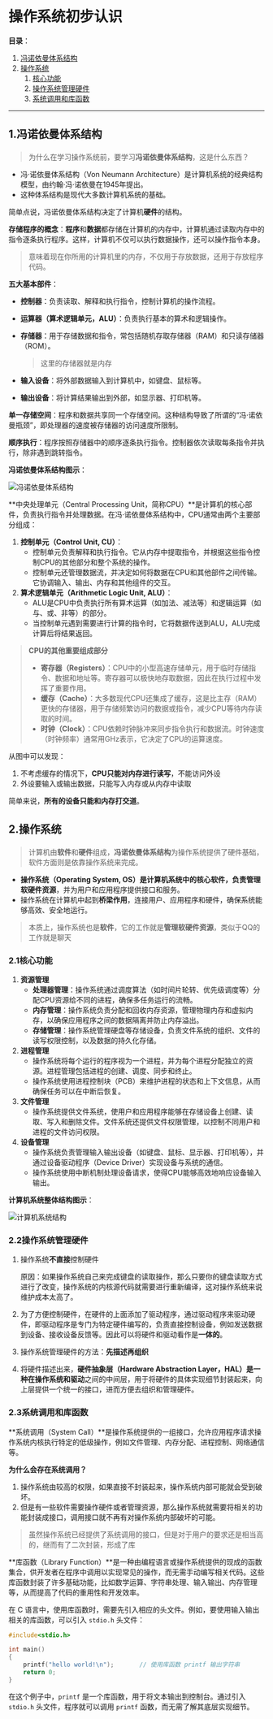 # 操作系统初步认识

**目录**：

1. [冯诺依曼体系结构](#1.0)
2. [操作系统](#2.0)
   1. [核心功能](#2.1)
   2. [操作系统管理硬件](#2.2)
   3. [系统调用和库函数](#2.3)

---

## 1.冯诺依曼体系结构<p id="1.0"></p>

> 为什么在学习操作系统前，要学习**冯诺依曼体系结构**，这是什么东西？

+ 冯·诺依曼体系结构（Von Neumann Architecture）是计算机系统的经典结构模型，由约翰·冯·诺依曼在1945年提出。
+ 这种体系结构是现代大多数计算机系统的基础。

简单点说，冯诺依曼体系结构决定了计算机**硬件**的结构。



**存储程序的概念**：**程序**和**数据**都存储在计算机的内存中，计算机通过读取内存中的指令逐条执行程序。这样，计算机不仅可以执行数据操作，还可以操作指令本身。

> 意味着现在你所用的计算机里的内存，不仅用于存放数据，还用于存放程序代码。

**五大基本部件**：

+ **控制器**：负责读取、解释和执行指令，控制计算机的操作流程。

+ **运算器（算术逻辑单元，ALU）**：负责执行基本的算术和逻辑操作。

+ **存储器**：用于存储数据和指令，常包括随机存取存储器（RAM）和只读存储器（ROM）。

  > 这里的存储器就是内存

+ **输入设备**：将外部数据输入到计算机中，如键盘、鼠标等。
+ **输出设备**：将计算结果输出到外部，如显示器、打印机等。

**单一存储空间**：程序和数据共享同一个存储空间。这种结构导致了所谓的“冯·诺依曼瓶颈”，即处理器的速度被存储器的访问速度所限制。

**顺序执行**：程序按照存储器中的顺序逐条执行指令。控制器依次读取每条指令并执行，除非遇到跳转指令。

**冯诺依曼体系结构图示**：

![冯诺依曼体系结构](D:\a.blog\Linux\picture\冯诺依曼体系结构.png)

**中央处理单元（Central Processing Unit，简称CPU）**是计算机的核心部件，负责执行指令并处理数据。在冯·诺依曼体系结构中，CPU通常由两个主要部分组成：

1. **控制单元（Control Unit, CU）**：
   + 控制单元负责解释和执行指令。它从内存中提取指令，并根据这些指令控制CPU的其他部分和整个系统的操作。
   + 控制单元还管理数据流，并决定如何将数据在CPU和其他部件之间传输。它协调输入、输出、内存和其他组件的交互。
2. **算术逻辑单元（Arithmetic Logic Unit, ALU）**：
   + ALU是CPU中负责执行所有算术运算（如加法、减法等）和逻辑运算（如与、或、非等）的部分。
   + 当控制单元遇到需要进行计算的指令时，它将数据传送到ALU，ALU完成计算后将结果返回。

> **CPU的其他重要组成部分**
>
> + **寄存器（Registers）**：CPU中的小型高速存储单元，用于临时存储指令、数据和地址等。寄存器可以极快地存取数据，因此在执行过程中发挥了重要作用。
> + **缓存（Cache）**：大多数现代CPU还集成了缓存，这是比主存（RAM）更快的存储器，用于存储频繁访问的数据或指令，减少CPU等待内存读取的时间。
> + **时钟（Clock）**：CPU依赖时钟脉冲来同步指令执行和数据流。时钟速度（时钟频率）通常用GHz表示，它决定了CPU的运算速度。



从图中可以发现：

1. 不考虑缓存的情况下，**CPU只能对内存进行读写**，不能访问外设
2. 外设要输入或输出数据，只能写入内存或从内存中读取

简单来说，**所有的设备只能和内存打交道**。



## 2.操作系统<p id="2.0"></p>

> 计算机由**软件**和**硬件**组成，**冯诺依曼体系结构**为操作系统提供了硬件基础，软件方面则是依靠操作系统来完成。

+ **操作系统（Operating System, OS）**是计算机系统中的核心软件，负责管理**软硬件资源**，并为用户和应用程序提供接口和服务。
+ 操作系统在计算机中起到**桥梁作用**，连接用户、应用程序和硬件，确保系统能够高效、安全地运行。

> 本质上，操作系统也是**软件**，它的工作就是**管理软硬件资源**，类似于QQ的工作就是聊天



### 2.1**核心功能**<p id="2.1"></p>

1. **资源管理**
   + **处理器管理**：操作系统通过调度算法（如时间片轮转、优先级调度等）分配CPU资源给不同的进程，确保多任务运行的流畅。
   + **内存管理**：操作系统负责分配和回收内存资源，管理物理内存和虚拟内存，以确保应用程序之间的数据隔离并防止内存溢出。
   + **存储管理**：操作系统管理硬盘等存储设备，负责文件系统的组织、文件的读写权限控制，以及数据的持久化存储。
2. **进程管理**
   + 操作系统将每个运行的程序视为一个进程，并为每个进程分配独立的资源。进程管理包括进程的创建、调度、同步和终止。
   + 操作系统使用进程控制块（PCB）来维护进程的状态和上下文信息，从而确保任务可以在中断后恢复。
3. **文件管理**
   + 操作系统提供文件系统，使用户和应用程序能够在存储设备上创建、读取、写入和删除文件。文件系统还提供文件权限管理，以控制不同用户和进程的文件访问权限。
4. **设备管理**
   + 操作系统负责管理输入输出设备（如键盘、鼠标、显示器、打印机等），并通过设备驱动程序（Device Driver）实现设备与系统的通信。
   + 操作系统使用中断机制处理设备请求，使得CPU能够高效地响应设备输入输出。

**计算机系统整体结构图示**：

![计算机系统结构](D:\a.blog\Linux\picture\计算机系统结构.png)

### 2.2**操作系统管理硬件**<p id="2.2"></p>

1. 操作系统**不直接**控制硬件

   原因：如果操作系统自己来完成键盘的读取操作，那么只要你的键盘读取方式进行了改变，操作系统的内核源代码就需要进行重新编译，这对操作系统来说维护成本太高了。

2. 为了方便控制硬件，在硬件的上面添加了驱动程序，通过驱动程序来驱动硬件，即驱动程序是专门为特定硬件编写的，负责直接控制设备，例如发送数据到设备、接收设备反馈等。因此可以将硬件和驱动看作是**一体的**。

3. 操作系统管理硬件的方法：**先描述再组织**

4. 将硬件描述出来，**硬件抽象层（Hardware Abstraction Layer，HAL）**是一种在操作系统和**驱动**之间的中间层，用于将硬件的具体实现细节封装起来，向上层提供一个统一的接口，进而方便去组织和管理硬件。



### 2.3系统调用和库函数<p id="2.3"></p>

**系统调用（System Call）**是操作系统提供的一组接口，允许应用程序请求操作系统内核执行特定的低级操作，例如文件管理、内存分配、进程控制、网络通信等。

**为什么会存在系统调用？**

1. 操作系统由较高的权限，如果直接不封装起来，操作系统内部可能就会受到破坏。
2. 但是有一些软件需要操作硬件或者管理资源，那么操作系统就需要将相关的功能封装成接口，调用接口就不再有对操作系统内部破坏的可能。



> 虽然操作系统已经提供了系统调用的接口，但是对于用户的要求还是相当高的，继而有了二次封装，形成了库

**库函数（Library Function）**是一种由编程语言或操作系统提供的现成的函数集合，供开发者在程序中调用以实现常见的操作，而无需手动编写相关代码。这些库函数封装了许多基础功能，比如数学运算、字符串处理、输入输出、内存管理等，从而提高了代码的重用性和开发效率。



在 C 语言中，使用库函数时，需要先引入相应的头文件。例如，要使用输入输出相关的库函数，可以引入 `stdio.h` 头文件：

```c
#include<stdio.h>

int main()
{
    printf("hello world!\n");		// 使用库函数 printf 输出字符串
    return 0;
}
```

在这个例子中，`printf` 是一个库函数，用于将文本输出到控制台。通过引入 `stdio.h` 头文件，程序就可以调用 `printf` 函数，而无需了解其底层实现细节。

